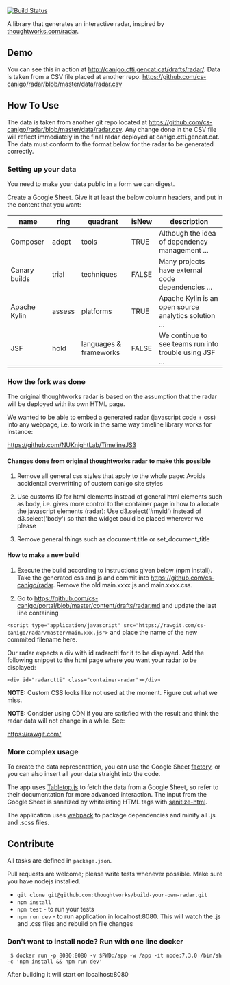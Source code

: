[![Build Status](https://travis-ci.org/thoughtworks/build-your-own-radar.svg?branch=master)](https://travis-ci.org/thoughtworks/build-your-own-radar)

A library that generates an interactive radar, inspired by [thoughtworks.com/radar](http://thoughtworks.com/radar).

## Demo

You can see this in action at http://canigo.ctti.gencat.cat/drafts/radar/. Data is taken from a CSV file placed at another repo:
https://github.com/cs-canigo/radar/blob/master/data/radar.csv

## How To Use

The data is taken from another git repo located at https://github.com/cs-canigo/radar/blob/master/data/radar.csv. Any change done in the CSV file will reflect immediately in the final radar deployed at canigo.ctti.gencat.cat. The data must conform to the format below for the radar to be generated correctly.

### Setting up your data

You need to make your data public in a form we can digest.

Create a Google Sheet. Give it at least the below column headers, and put in the content that you want:

| name          | ring   | quadrant               | isNew | description                                             |
|---------------|--------|------------------------|-------|---------------------------------------------------------|
| Composer      | adopt  | tools                  | TRUE  | Although the idea of dependency management ...          |
| Canary builds | trial  | techniques             | FALSE | Many projects have external code dependencies ...       |
| Apache Kylin  | assess | platforms              | TRUE  | Apache Kylin is an open source analytics solution ...   |
| JSF           | hold   | languages & frameworks | FALSE | We continue to see teams run into trouble using JSF ... |

### How the fork was done

The original thoughtworks radar is based on the assumption that the radar will be deployed with its own HTML page. 

We wanted to be able to embed a generated radar (javascript code + css) into any webpage, i.e. to work in the same way timeline library works for instance:

https://github.com/NUKnightLab/TimelineJS3

#### Changes done from original thoughtworks radar to make this possible

1. Remove all general css styles that apply to the whole page: Avoids accidental overwritting of custom canigo site styles

2. Use customs ID for html elements instead of general html elements such as body, i.e. gives more control to the container page in how to allocate the javascript elements (radar): Use d3.select('#myid') instead of d3.select('body') so that the widget could be placed wherever we please

3. Remove general things such as document.title or set_document_title

#### How to make a new build

1. Execute the build according to instructions given below (npm install). Take the generated css and js and commit into https://github.com/cs-canigo/radar. Remove the old main.xxxx.js and main.xxxx.css.

2. Go to https://github.com/cs-canigo/portal/blob/master/content/drafts/radar.md and update the last line containing  

`<script type="application/javascript" src="https://rawgit.com/cs-canigo/radar/master/main.xxx.js">` and place the name of the new commited filename here.

Our radar expects a div with id radarctti for it to be displayed. Add the following snippet to the html page where you want your radar to be displayed:

`<div id="radarctti" class="container-radar"></div>`
     
**NOTE:** Custom CSS looks like not used at the moment. Figure out what we miss.

**NOTE:** Consider using CDN if you are satisfied with the result and think the radar data will not change in a while. See:

https://rawgit.com/


### More complex usage

To create the data representation, you can use the Google Sheet [factory](/src/util/factory.js), or you can also insert all your data straight into the code.

The app uses [Tabletop.js](https://github.com/jsoma/tabletop) to fetch the data from a Google Sheet, so refer to their documentation for more advanced interaction.  The input from the Google Sheet is sanitized by whitelisting HTML tags with [sanitize-html](https://github.com/punkave/sanitize-html).

The application uses [webpack](https://webpack.github.io/) to package dependencies and minify all .js and .scss files.

## Contribute

All tasks are defined in `package.json`.

Pull requests are welcome; please write tests whenever possible. 
Make sure you have nodejs installed.

- `git clone git@github.com:thoughtworks/build-your-own-radar.git`
- `npm install`
- `npm test` - to run your tests
- `npm run dev` - to run application in localhost:8080. This will watch the .js and .css files and rebuild on file changes

### Don't want to install node? Run with one line docker

     $ docker run -p 8080:8080 -v $PWD:/app -w /app -it node:7.3.0 /bin/sh -c 'npm install && npm run dev'

After building it will start on localhost:8080

